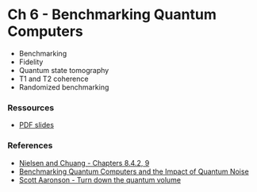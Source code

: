 # Ch 6 - Benchmarking Quantum Computers

- Benchmarking
- Fidelity
- Quantum state tomography
- T1 and T2 coherence
- Randomized benchmarking

### Ressources

- [PDF slides](https://github.com/bfedrici-phd/QC-2020-CPE/blob/master/Ch6/Ch6-Benchmarking-Quantum-Computers.pdf)

### References

- [Nielsen and Chuang - Chapters 8.4.2, 9](http://mmrc.amss.cas.cn/tlb/201702/W020170224608149940643.pdf)
- [Benchmarking Quantum Computers and the Impact of Quantum Noise](https://arxiv.org/pdf/1912.00546.pdf)
- [Scott Aaronson - Turn down the quantum volume](https://www.scottaaronson.com/blog/?p=4649)
